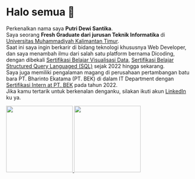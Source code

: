 # Halo semua 👋

Perkenalkan nama saya **Putri Dewi Santika**.\
Saya seorang **Fresh Graduate dari jurusan Teknik Informatika** di [Universitas Muhammadiyah Kalimantan Timur](https://umkt.ac.id/).\
Saat ini saya ingin berkarir di bidang teknologi khususnya Web Developer, dan saya menambah ilmu dari salah satu platform bernama Dicoding, dengan dibekali [Sertifikasi Belajar Visualisasi Data](https://www.dicoding.com/certificates/MRZMDWN9NZYQ), [Sertifikasi Belajar Structured Query Languaged (SQL)](https://www.dicoding.com/certificates/81P27230QZOY) sejak 2022 hingga sekarang.\
Saya juga memiliki pengalaman magang di perusahaan pertambangan batu bara PT. Bharinto Ekatama (PT. BEK) di dalam IT Department dengan [Sertifikasi Intern at PT. BEK](https://drive.google.com/file/d/1vroThEPQbs8zCaATHIuJbhnvqaQypLlY/view?pli=1) pada tahun 2022.\
Jika kamu tertarik untuk berkenalan denganku, silakan ikuti akun [LinkedIn](https://www.linkedin.com/in/putridewisantika/) ku ya.

<p align="left">
<a href="https://github.com/putridewisantika">
  <img height="180em" src="https://github-readme-stats-eight-theta.vercel.app/api?username=putridewisantika&show_icons=true&theme=algolia&include_all_commits=true&count_private=true"/>
  <img height="180em" src="https://github-readme-stats-eight-theta.vercel.app/api/top-langs/?username=putridewisantika&layout=compact&langs_count=8&theme=algolia"/>
</a>
</p>
